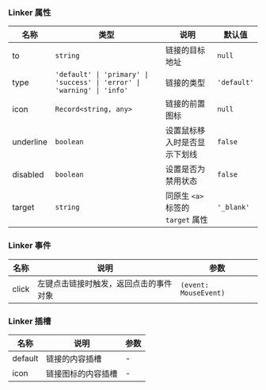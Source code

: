 ### Linker 属性

| 名称      | 类型    | 说明                                                                             | 默认值    |
| --------- | ------- | -------------------------------------------------------------------------------- | --------- |
| to        | `string`  | 链接的目标地址                                                                   | `null`      |
| type      | `'default' \| 'primary' \| 'success' \| 'error' \| 'warning' \| 'info'` | 链接的类型 | `'default'` |
| icon      | `Record<string, any>`  | 链接的前置图标                                                                   | `null`        |
| underline | `boolean` | 设置鼠标移入时是否显示下划线                                                      | `false`     |
| disabled  | `boolean` | 设置是否为禁用状态                                                               | `false`     |
| target    | `string`  | 同原生 `<a>` 标签的 `target` 属性                                              | `'_blank'` |

### Linker 事件

| 名称     | 说明                                   | 参数       |
| -------- | -------------------------------------- | ---------- |
| click | 左键点击链接时触发，返回点击的事件对象 | `(event: MouseEvent)` |

### Linker 插槽

| 名称    | 说明               | 参数 |
| ------- | ------------------ | --- |
| default | 链接的内容插槽     | - |
| icon    | 链接图标的内容插槽 | - |
